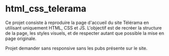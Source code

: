 # html_css_telerama

Ce projet consiste à reproduire la page d'accueil du site Télérama en utilisant uniquement HTML, CSS et JS. L'objectif est de recréer la structure de la page, les styles visuels, et de respecter autant que possible la mise en page originale.

Projet demander sans responsive sans les pubs présente sur le site.


